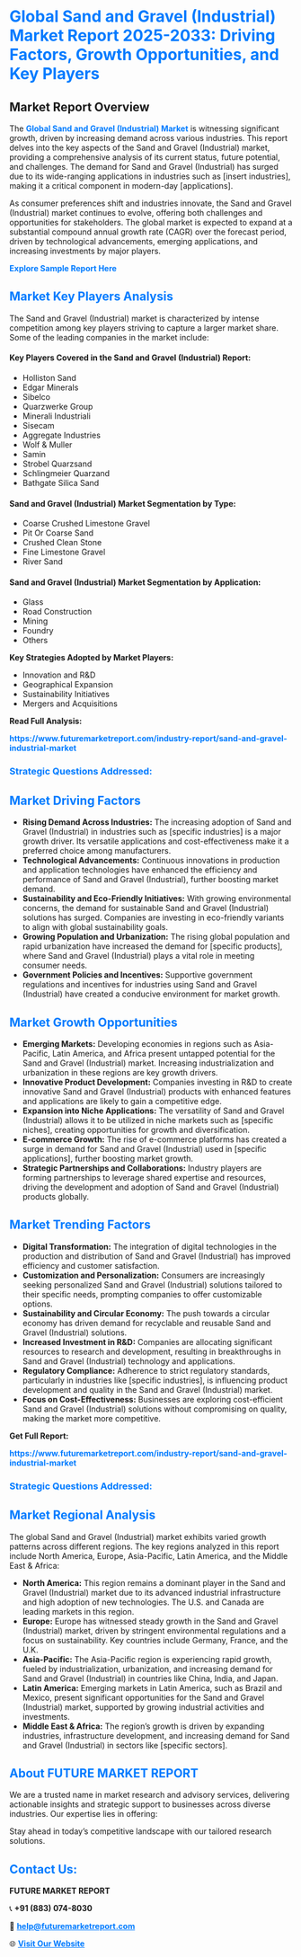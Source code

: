 <h1 style="color: #007BFF;">Global Sand and Gravel (Industrial) Market Report 2025-2033: Driving Factors, Growth Opportunities, and Key Players</h1>

<section id="overview">
<h2>Market Report Overview</h2>
<p>The <a href="https://www.futuremarketreport.com/industry-report/sand-and-gravel-industrial-market" style="color: #007BFF; text-decoration: none;"><strong>Global Sand and Gravel (Industrial) Market</strong></a> is witnessing significant growth, driven by increasing demand across various industries. This report delves into the key aspects of the Sand and Gravel (Industrial) market, providing a comprehensive analysis of its current status, future potential, and challenges. The demand for Sand and Gravel (Industrial) has surged due to its wide-ranging applications in industries such as [insert industries], making it a critical component in modern-day [applications].</p>
<p>As consumer preferences shift and industries innovate, the Sand and Gravel (Industrial) market continues to evolve, offering both challenges and opportunities for stakeholders. The global market is expected to expand at a substantial compound annual growth rate (CAGR) over the forecast period, driven by technological advancements, emerging applications, and increasing investments by major players.</p>
</section>

<section id="overview">
<p><a href="https://www.futuremarketreport.com/request-sample/reportId=31576" style="color: #007BFF; text-decoration: none;"><strong>Explore Sample Report Here</strong></a></p>
</section>

<section id="key-players">
<h2 style="color: #007BFF;">Market Key Players Analysis</h2>
<p>The Sand and Gravel (Industrial) market is characterized by intense competition among key players striving to capture a larger market share. Some of the leading companies in the market include:</p>
<h4>Key Players Covered in the Sand and Gravel (Industrial) Report:</h4>
<ul><li>Holliston Sand</li><li>Edgar Minerals</li><li>Sibelco</li><li>Quarzwerke Group</li><li>Minerali Industriali</li><li>Sisecam</li><li>Aggregate Industries</li><li>Wolf &amp; Muller</li><li>Samin</li><li>Strobel Quarzsand</li><li>Schlingmeier Quarzand</li><li>Bathgate Silica Sand</li></ul>
<h4>Sand and Gravel (Industrial) Market Segmentation by Type:</h4>
<ul><li>Coarse Crushed Limestone Gravel</li><li>Pit Or Coarse Sand</li><li>Crushed Clean Stone</li><li>Fine Limestone Gravel</li><li>River Sand</li></ul>

<h4>Sand and Gravel (Industrial) Market Segmentation by Application:</h4>
<ul><li>Glass</li><li>Road Construction</li><li>Mining</li><li>Foundry</li><li>Others</li></ul>
<p><strong>Key Strategies Adopted by Market Players:</strong></p>
<ul>
<li>Innovation and R&D</li>
<li>Geographical Expansion</li>
<li>Sustainability Initiatives</li>
<li>Mergers and Acquisitions</li>
</ul>
</section>

<section>
<p><strong>Read Full Analysis: </strong></p><a href="https://www.futuremarketreport.com/industry-report/sand-and-gravel-industrial-market" style="color: #007BFF; text-decoration: none;"><strong>https://www.futuremarketreport.com/industry-report/sand-and-gravel-industrial-market</strong></a>
<h3 style="color: #007BFF;">Strategic Questions Addressed:</h3>
</section>

<section id="driving-factors">
<h2 style="color: #007BFF;">Market Driving Factors</h2>
<ul>
<li><strong>Rising Demand Across Industries:</strong> The increasing adoption of Sand and Gravel (Industrial) in industries such as [specific industries] is a major growth driver. Its versatile applications and cost-effectiveness make it a preferred choice among manufacturers.</li>
<li><strong>Technological Advancements:</strong> Continuous innovations in production and application technologies have enhanced the efficiency and performance of Sand and Gravel (Industrial), further boosting market demand.</li>
<li><strong>Sustainability and Eco-Friendly Initiatives:</strong> With growing environmental concerns, the demand for sustainable Sand and Gravel (Industrial) solutions has surged. Companies are investing in eco-friendly variants to align with global sustainability goals.</li>
<li><strong>Growing Population and Urbanization:</strong> The rising global population and rapid urbanization have increased the demand for [specific products], where Sand and Gravel (Industrial) plays a vital role in meeting consumer needs.</li>
<li><strong>Government Policies and Incentives:</strong> Supportive government regulations and incentives for industries using Sand and Gravel (Industrial) have created a conducive environment for market growth.</li>
</ul>
</section>

<section id="growth-opportunities">
<h2 style="color: #007BFF;">Market Growth Opportunities</h2>
<ul>
<li><strong>Emerging Markets:</strong> Developing economies in regions such as Asia-Pacific, Latin America, and Africa present untapped potential for the Sand and Gravel (Industrial) market. Increasing industrialization and urbanization in these regions are key growth drivers.</li>
<li><strong>Innovative Product Development:</strong> Companies investing in R&D to create innovative Sand and Gravel (Industrial) products with enhanced features and applications are likely to gain a competitive edge.</li>
<li><strong>Expansion into Niche Applications:</strong> The versatility of Sand and Gravel (Industrial) allows it to be utilized in niche markets such as [specific niches], creating opportunities for growth and diversification.</li>
<li><strong>E-commerce Growth:</strong> The rise of e-commerce platforms has created a surge in demand for Sand and Gravel (Industrial) used in [specific applications], further boosting market growth.</li>
<li><strong>Strategic Partnerships and Collaborations:</strong> Industry players are forming partnerships to leverage shared expertise and resources, driving the development and adoption of Sand and Gravel (Industrial) products globally.</li>
</ul>
</section>

<section id="trending-factors">
<h2 style="color: #007BFF;">Market Trending Factors</h2>
<ul>
<li><strong>Digital Transformation:</strong> The integration of digital technologies in the production and distribution of Sand and Gravel (Industrial) has improved efficiency and customer satisfaction.</li>
<li><strong>Customization and Personalization:</strong> Consumers are increasingly seeking personalized Sand and Gravel (Industrial) solutions tailored to their specific needs, prompting companies to offer customizable options.</li>
<li><strong>Sustainability and Circular Economy:</strong> The push towards a circular economy has driven demand for recyclable and reusable Sand and Gravel (Industrial) solutions.</li>
<li><strong>Increased Investment in R&D:</strong> Companies are allocating significant resources to research and development, resulting in breakthroughs in Sand and Gravel (Industrial) technology and applications.</li>
<li><strong>Regulatory Compliance:</strong> Adherence to strict regulatory standards, particularly in industries like [specific industries], is influencing product development and quality in the Sand and Gravel (Industrial) market.</li>
<li><strong>Focus on Cost-Effectiveness:</strong> Businesses are exploring cost-efficient Sand and Gravel (Industrial) solutions without compromising on quality, making the market more competitive.</li>
</ul>
</section>

<section>
<p><strong>Get Full Report: </strong></p><a href="https://www.futuremarketreport.com/industry-report/sand-and-gravel-industrial-market" style="color: #007BFF; text-decoration: none;"><strong>https://www.futuremarketreport.com/industry-report/sand-and-gravel-industrial-market</strong></a>
<h3 style="color: #007BFF;">Strategic Questions Addressed:</h3>
</section>


<section id="regional-analysis">
<h2 style="color: #007BFF;">Market Regional Analysis</h2>
<p>The global Sand and Gravel (Industrial) market exhibits varied growth patterns across different regions. The key regions analyzed in this report include North America, Europe, Asia-Pacific, Latin America, and the Middle East & Africa:</p>
<ul>
<li><strong>North America:</strong> This region remains a dominant player in the Sand and Gravel (Industrial) market due to its advanced industrial infrastructure and high adoption of new technologies. The U.S. and Canada are leading markets in this region.</li>
<li><strong>Europe:</strong> Europe has witnessed steady growth in the Sand and Gravel (Industrial) market, driven by stringent environmental regulations and a focus on sustainability. Key countries include Germany, France, and the U.K.</li>
<li><strong>Asia-Pacific:</strong> The Asia-Pacific region is experiencing rapid growth, fueled by industrialization, urbanization, and increasing demand for Sand and Gravel (Industrial) in countries like China, India, and Japan.</li>
<li><strong>Latin America:</strong> Emerging markets in Latin America, such as Brazil and Mexico, present significant opportunities for the Sand and Gravel (Industrial) market, supported by growing industrial activities and investments.</li>
<li><strong>Middle East & Africa:</strong> The region’s growth is driven by expanding industries, infrastructure development, and increasing demand for Sand and Gravel (Industrial) in sectors like [specific sectors].</li>
</ul>
</section>

<footer>
<h2 style="color: #007BFF;">About FUTURE MARKET REPORT</h2>
<p>We are a trusted name in market research and advisory services, delivering actionable insights and strategic support to businesses across diverse industries. Our expertise lies in offering:</p>

<p>Stay ahead in today’s competitive landscape with our tailored research solutions.</p>

<h2 style="color: #007BFF;">Contact Us:</h2>
<p><strong>FUTURE MARKET REPORT</strong></p>
<p>📞 <strong>+91 (883) 074-8030</strong></p>
<p>📧 <strong><a href="mailto:help@futuremarketreport.com" style="color: #007BFF;">help@futuremarketreport.com</a></strong></p>
<p>🌐 <strong><a href="https://www.futuremarketreport.com/" style="color: #007BFF;">Visit Our Website</a></strong></p>
</footer>